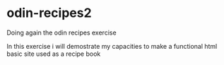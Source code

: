 # odin-recipes2
Doing again the odin recipes exercise 

In this exercise i will demostrate my capacities to make a functional
html basic site used as a recipe book
